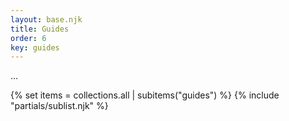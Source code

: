 ```yaml
---
layout: base.njk
title: Guides
order: 6
key: guides
---
```


...

{% set items = collections.all | subitems("guides") %}
{% include "partials/sublist.njk" %}
